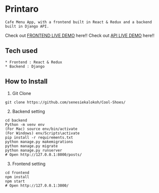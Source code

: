 # Printaro
```
Cafe Menu App, with a frontend built in React & Redux and a backend built in Django API.
```
Check out [FRONTEND LIVE DEMO](https://front-end-coolshoes.herokuapp.com/) here!!
Check out [API LIVE DEMO](https://back-end-coolshoes.herokuapp.com/) here!!
## Tech used
```
* Frontend : React & Redux
* Backend : Django
```
## How to Install
1. Git Clone
```
git clone https://github.com/senesiekalokoh/Cool-Shoes/

```
2. Backend setting
```
cd backend
Python -m venv env
(For Mac) source env/bin/activate
(For Windows) env/Scripts\activate
pip install -r requirements.txt
python manage.py makemigrations
python manage.py migrate
python manage.py runserver
# Open http://127.0.0.1:8000/posts/
```
3. Frontend setting
```
cd frontend
npm install
npm start
# Open http://127.0.0.1:3000/
```

